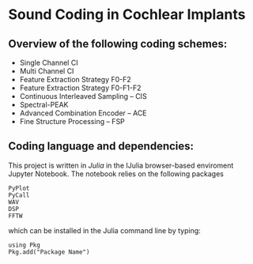 # Sound Coding in Cochlear Implants

## Overview of the following coding schemes:

- Single Channel CI 
- Multi Channel CI
- Feature Extraction Strategy F0-F2
- Feature Extraction Strategy F0-F1-F2
- Continuous Interleaved Sampling – CIS
- Spectral-PEAK
- Advanced Combination Encoder – ACE
- Fine Structure Processing – FSP

## Coding language and dependencies:

This project is written in *Julia* in the IJulia browser-based enviroment Jupyter Notebook. The notebook relies on the following packages

	PyPlot
	PyCall
	WAV
	DSP
	FFTW

which can be installed in the Julia command line by typing:

``` 
using Pkg
Pkg.add("Package Name")
``` 

